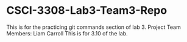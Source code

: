 # CSCI-3308-Lab3-Team3-Repo
This is for the practicing git commands section of lab 3.
Project Team Members:
Liam Carroll
This is for 3.10 of the lab.
